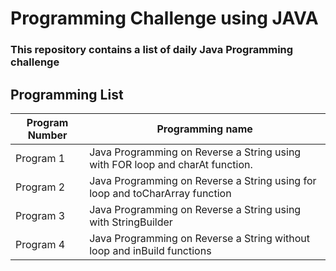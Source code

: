 # Programming Challenge using JAVA
### This repository contains a list of daily Java Programming challenge
## Programming List 
| Program Number | Programming name	|
| -------------- | ----------------- |
| Program 1 |	Java Programming on Reverse a String using with FOR loop and charAt function.	|
| Program 2 |	Java Programming on Reverse a String using for loop and toCharArray function |
| Program 3	| Java Programming on Reverse a String using with StringBuilder  |
| Program 4	| Java Programming on Reverse a String without loop and inBuild functions |
